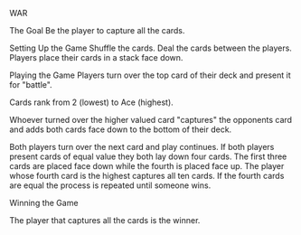 WAR

The Goal
Be the player to capture all the cards.

Setting Up the Game
Shuffle the cards.
Deal the cards between the players.
Players place their cards in a stack face down.

Playing the Game
Players turn over the top card of their deck and present it for "battle".

Cards rank from 2 (lowest) to Ace (highest).

Whoever turned over the higher valued card "captures" the opponents card and adds both cards face down to the bottom of their deck.

Both players turn over the next card and play continues.
If both players present cards of equal value they both lay down four cards. The first three cards are placed face down while the fourth is placed face up. The player whose fourth card is the highest captures all ten cards. If the fourth cards are equal the process is repeated until someone wins.

Winning the Game

The player that captures all the cards is the winner.
